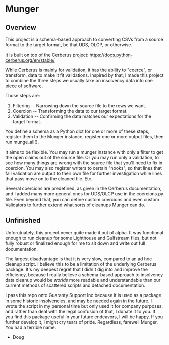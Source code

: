# Munger

## Overview

This project is a schema-based approach to converting CSVs from a source format to the target format, be that UDS, OLCP, or otherwise.

It is built on top of the Cerberus project: https://docs.python-cerberus.org/en/stable/

While Cerberus is mainly for validation, it has the ability to "coerce", or transform, data to make it fit validations. Inspired by that, I 
made this project to combine the three steps we usually take on insolvency data into one piece of software.

Those steps are:

1. Filtering -- Narrowing down the source file to the rows we want.
2. Coercion -- Transforming the data to our target format.
3. Validation -- Confirming the data matches our expectations for the target format.

You define a schema as a Python dict for one or more of these steps, register them to the Munger instance, register one or more output files, 
then run munge_all().

It aims to be flexible. You may run a munger instance with only a filter to get the open claims out of the source file. Or you may run only a 
validation, to see how many things are wrong with the source file that you'll need to fix in coercion. You may also register writers to certain 
"hooks", so that lines that fail validation are output to their own file for further investigation while lines that pass move on to the cleaned file. Etc.

Several coercions are predefined, as given in the Cerberus documentation, and I added many more general ones for UDS/OLCP use in the coercions.py file.
Even beyond that, you can define custom coercions and even custom Validators to further extend what sorts of cleanups Munger can do.

## Unfinished

Unforutnately, this project never quite made it out of alpha. It was functional enough to run cleanup for some Lighthouse and Gulfstream files, but not fully robust
or finalized enough for me to sit down and write out full documentation.

The largest disadvantage is that it is very slow, compared to an ad hoc cleanup script. I believe this to be a limitation of the underlying Cerberus
package. It's my deepest regret that I didn't dig into and improve the efficiency, because I really believe a schema-based approach to insolvency data
cleanup would be _worlds_ more readable and understandable than our current methods of scattered scripts and detached documentation.

I pass this repo onto Guaranty Support Inc because it is used as a package in some historic insolvencies, and may be needed again in the future. I wrote
the script in my personal time but only used it for company purposes, and rather than deal with the legal confusion of that, I donate it to you. If you
find this package useful in your future endeavors, I will be happy. If you further develop it, I might cry tears of pride. Regardless, farewell Munger.
You had a terrible name.

- Doug

